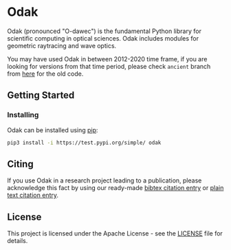 # Odak
Odak (pronounced "O-dawec") is the fundamental Python library for scientific computing in optical sciences. Odak includes modules for geometric raytracing and wave optics.

You may have used Odak in between 2012-2020 time frame, if you are looking for versions from that time period, please check `ancient` branch from [here](https://github.com/kunguz/odak/tree/ancient) for the old code.

## Getting Started

### Installing
Odak can be installed using [pip](https://pypi.org/project/pip):

```bash
pip3 install -i https://test.pypi.org/simple/ odak
```

## Citing
If you use Odak in a research project leading to a publication, please acknowledge this fact by using our ready-made [bibtex citation entry](citations/odak.bib) or [plain text citation entry](citations/odak.txt).

## License
This project is licensed under the Apache License - see the [LICENSE](LICENSE.txt) file for details.
